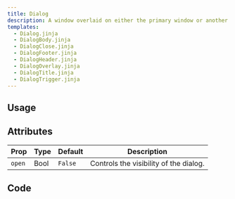 ```yaml
---
title: Dialog
description: A window overlaid on either the primary window or another dialog window, rendering the content underneath inert.
templates:
  - Dialog.jinja
  - DialogBody.jinja
  - DialogClose.jinja
  - DialogFooter.jinja
  - DialogHeader.jinja
  - DialogOverlay.jinja
  - DialogTitle.jinja
  - DialogTrigger.jinja
---
```


<TabPreview component="Dialog" template="examples/dialog.html"/>

<Prose>

## Usage

</Prose>

<IncludeFile dir="docs/templates" file_name="examples/dialog.html"/>

<Prose>

## Attributes

| Prop      | Type   | Default  | Description                            |
|-----------|--------|----------|----------------------------------------|
| `open`    | Bool   | `False`  | Controls the visibility of the dialog. |

## Code
</Prose>

<IncludeComponents dir="dialog" :components="{{ metadata.templates }}" />
